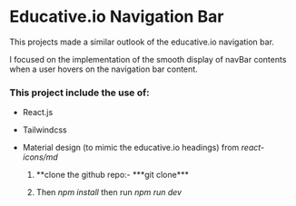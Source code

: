 # Educative.io Navigation Bar

<article>This projects made a similar outlook of the educative.io navigation bar.

I focused on the implementation of the smooth display of navBar contents when a user hovers on the navigation bar content.</article>

### This project include the use of:

- React.js
- Tailwindcss
- Material design (to mimic the educative.io headings) from <i>react-icons/md</i>

  1. **clone the github repo:- \***git clone\*\*\*

  2. Then <i>npm install</i> then run <i>npm run dev</i>
